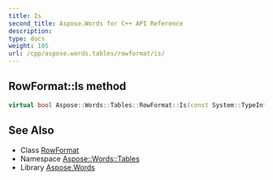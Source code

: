 ```yaml
---
title: Is
second_title: Aspose.Words for C++ API Reference
description: 
type: docs
weight: 105
url: /cpp/aspose.words.tables/rowformat/is/
---
```

## RowFormat::Is method




```cpp
virtual bool Aspose::Words::Tables::RowFormat::Is(const System::TypeInfo &target) const override
```

## See Also

* Class [RowFormat](../)
* Namespace [Aspose::Words::Tables](../../)
* Library [Aspose.Words](../../../)

